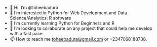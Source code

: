 - 👋 Hi, I’m @toheebadura
- 👀 I’m interested in Python for Web Development and Data Science/Analytics; R software
- 🌱 I’m currently learning Python for Beginners and R
- 💞️ I’m looking to collaborate on any project that could help me develop with a fast pace.
- 📫 How to reach me toheebadura@gmail.com or +2347068188738.

<!---
toheebadura/toheebadura is a ✨ special ✨ repository because its `README.md` (this file) appears on your GitHub profile.
You can click the Preview link to take a look at your changes.
--->
